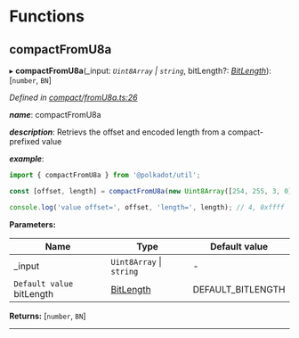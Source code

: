 

# Functions

<a id="compactfromu8a"></a>

##  compactFromU8a

▸ **compactFromU8a**(_input: *`Uint8Array` \| `string`*, bitLength?: *[BitLength](_compact_types_.md#bitlength)*): [`number`, `BN`]

*Defined in [compact/fromU8a.ts:26](https://github.com/polkadot-js/common/blob/5d026e0/packages/util/src/compact/fromU8a.ts#L26)*

*__name__*: compactFromU8a

*__description__*: Retrievs the offset and encoded length from a compact-prefixed value

*__example__*:   

```javascript
import { compactFromU8a } from '@polkadot/util';

const [offset, length] = compactFromU8a(new Uint8Array([254, 255, 3, 0]), 32));

console.log('value offset=', offset, 'length=', length); // 4, 0xffff
```

**Parameters:**

| Name | Type | Default value |
| ------ | ------ | ------ |
| _input | `Uint8Array` \| `string` | - |
| `Default value` bitLength | [BitLength](_compact_types_.md#bitlength) |  DEFAULT_BITLENGTH |

**Returns:** [`number`, `BN`]

___

